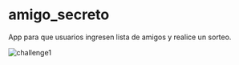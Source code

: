 # amigo_secreto
App para que usuarios ingresen lista de amigos y realice un sorteo.

![challenge1](https://github.com/user-attachments/assets/8dcbc4a3-5c70-47cc-b2c7-02ee6b6a885f)
